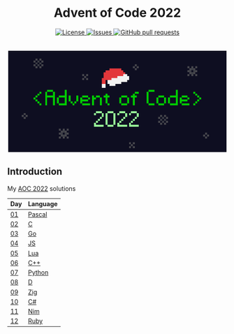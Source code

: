 <p align="center">
	<h1 align="center">Advent of Code 2022</h1>
</p>
<p align="center">
	<a href="./LICENSE">
		<img alt="License" src="https://img.shields.io/badge/license-GPL-blue?color=7aca00"/>
	</a>
	<a href="https://github.com/LordOfTrident/aoc-2022/issues">
		<img alt="Issues" src="https://img.shields.io/github/issues/LordOfTrident/aoc-2022?color=0088ff"/>
	</a>
	<a href="https://github.com/LordOfTrident/aoc-2022/pulls">
		<img alt="GitHub pull requests" src="https://img.shields.io/github/issues-pr/LordOfTrident/aoc-2022?color=0088ff"/>
	</a>
	<br><br><br>
	<img width="500px" src="res/thumbnail.png"/>
</p>

## Introduction
My [AOC 2022](https://adventofcode.com/2022) solutions

| Day        | Language                                                              |
| ---------- | --------------------------------------------------------------------- |
| [01](./01) | [Pascal](https://en.wikipedia.org/wiki/Pascal_(programming_language)) |
| [02](./02) | [C](https://en.wikipedia.org/wiki/C_(programming_language))           |
| [03](./03) | [Go](https://go.dev/)                                                 |
| [04](./04) | [JS](https://en.wikipedia.org/wiki/JavaScript)                        |
| [05](./05) | [Lua](https://www.lua.org/)                                           |
| [06](./06) | [C++](https://en.wikipedia.org/wiki/C%2B%2B)                          |
| [07](./07) | [Python](https://www.python.org/)                                     |
| [08](./08) | [D](https://dlang.org/)                                               |
| [09](./09) | [Zig](https://ziglang.org/)                                           |
| [10](./10) | [C#](https://en.wikipedia.org/wiki/C_Sharp_(programming_language))    |
| [11](./11) | [Nim](https://nim-lang.org/)                                          |
| [12](./12) | [Ruby](https://www.ruby-lang.org/en/)                                 |
